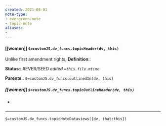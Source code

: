 ```yaml
---
created: 2021-08-01
note-type: 
- evergreen-note
- topic-note
aliases:
- 
---
```

 
#### [[women]] `$=customJS.dv_funcs.topicHeader(dv, this)`

 Unlike first amendment rights, 
**Definition**::

**Status**::  #EVER/SEED 
*edited `=this.file.mtime`*

**Parents**:: 
`$=customJS.dv_funcs.outlinedIn(dv, this)`

##### [[women]] `$=customJS.dv_funcs.topicOutlineHeader(dv, this)`
- 

### <hr class="dataviews"/>

`$=customJS.dv_funcs.topicNoteDataviews({dv, that:this})`


